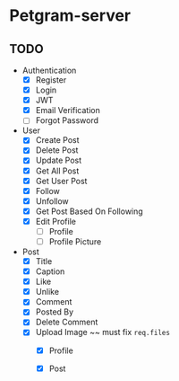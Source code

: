 # Petgram-server

## TODO

- Authentication
    - [x] Register
    - [x] Login
    - [x] JWT
    - [x] Email Verification
    - [ ] Forgot Password
- User
    - [x] Create Post
    - [x] Delete Post
    - [x] Update Post
    - [x] Get All Post
    - [x] Get User Post
    - [x] Follow
    - [x] Unfollow
    - [x] Get Post Based On Following
    - [x] Edit Profile
        - [ ] Profile
        - [ ] Profile Picture
- Post
    - [x] Title
    - [x] Caption
    - [x] Like
    - [x] Unlike
    - [x] Comment
    - [x] Posted By
    - [x] Delete Comment
    - [x] Upload Image ~~ must fix `req.files`
        - [x] Profile
        - [x] Post
        
